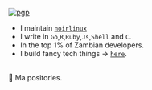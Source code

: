 [![pgp](https://img.shields.io/badge/pgp-4AEE18F83AFDEB23-313131?style=flat&labelColor=313131&color=313131)](https://github.com/mmatongo.gpg)
<br>
- I maintain [`noirlinux`](https://github.com/noirlinux)
- I write in `Go`,`R`,`Ruby`,`Js`,`Shell` and `C`.
- In the top 1% of Zambian developers.
- I build fancy tech things -> [`here`](https://github.com/mulindi).
<br>
🤯 Ma positories.
